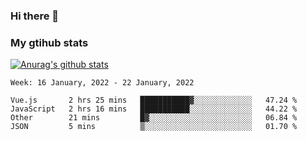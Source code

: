 ### Hi there 👋

### My gtihub stats

[![Anurag's github stats](https://github-readme-stats.vercel.app/api?username=gaozhidong)](https://github.com/gaozhidong/github-readme-stats)

<!--START_SECTION:waka-->
```text
Week: 16 January, 2022 - 22 January, 2022

Vue.js       2 hrs 25 mins   ███████████▓░░░░░░░░░░░░░   47.24 % 
JavaScript   2 hrs 16 mins   ███████████░░░░░░░░░░░░░░   44.22 % 
Other        21 mins         █▓░░░░░░░░░░░░░░░░░░░░░░░   06.84 % 
JSON         5 mins          ▒░░░░░░░░░░░░░░░░░░░░░░░░   01.70 % 
```
<!--END_SECTION:waka-->